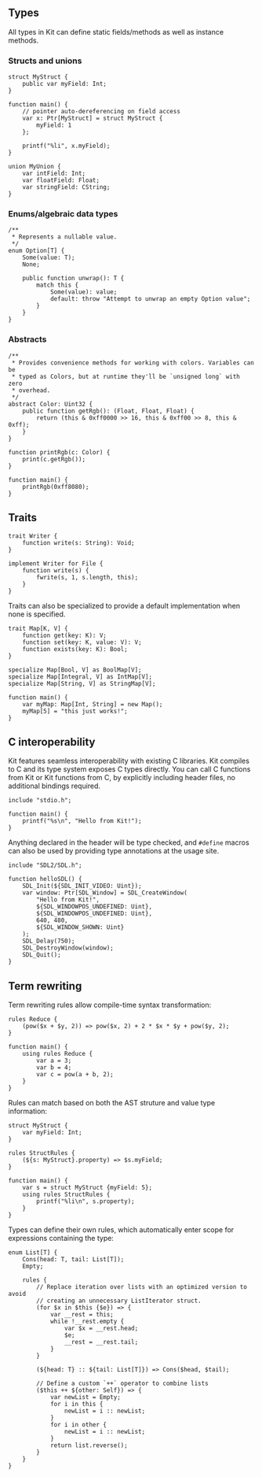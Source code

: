 Types
-----

All types in Kit can define static fields/methods as well as instance methods.

### Structs and unions

```kit
struct MyStruct {
    public var myField: Int;
}

function main() {
    // pointer auto-dereferencing on field access
    var x: Ptr[MyStruct] = struct MyStruct {
        myField: 1
    };

    printf("%li", x.myField);
}
```

```kit
union MyUnion {
    var intField: Int;
    var floatField: Float;
    var stringField: CString;
}
```

### Enums/algebraic data types

```kit
/**
 * Represents a nullable value.
 */
enum Option[T] {
    Some(value: T);
    None;

    public function unwrap(): T {
        match this {
            Some(value): value;
            default: throw "Attempt to unwrap an empty Option value";
        }
    }
}
```

### Abstracts

```kit
/**
 * Provides convenience methods for working with colors. Variables can be
 * typed as Colors, but at runtime they'll be `unsigned long` with zero
 * overhead.
 */
abstract Color: Uint32 {
    public function getRgb(): (Float, Float, Float) {
        return (this & 0xff0000 >> 16, this & 0xff00 >> 8, this & 0xff);
    }
}

function printRgb(c: Color) {
    print(c.getRgb());
}

function main() {
    printRgb(0xff8080);
}
```

Traits
------

```kit
trait Writer {
    function write(s: String): Void;
}

implement Writer for File {
    function write(s) {
        fwrite(s, 1, s.length, this);
    }
}
```

Traits can also be specialized to provide a default implementation when none is specified.

```kit
trait Map[K, V] {
    function get(key: K): V;
    function set(key: K, value: V): V;
    function exists(key: K): Bool;
}

specialize Map[Bool, V] as BoolMap[V];
specialize Map[Integral, V] as IntMap[V];
specialize Map[String, V] as StringMap[V];

function main() {
    var myMap: Map[Int, String] = new Map();
    myMap[5] = "this just works!";
}
```

C interoperability
------------------

Kit features seamless interoperability with existing C libraries. Kit compiles to C and its type system exposes C types directly. You can call C functions from Kit or Kit functions from C, by explicitly including header files, no additional bindings required.

```kit
include "stdio.h";

function main() {
    printf("%s\n", "Hello from Kit!");
}
```

Anything declared in the header will be type checked, and `#define` macros can also be used by providing type annotations at the usage site.

```kit
include "SDL2/SDL.h";

function helloSDL() {
    SDL_Init(${SDL_INIT_VIDEO: Uint});
    var window: Ptr[SDL_Window] = SDL_CreateWindow(
        "Hello from Kit!",
        ${SDL_WINDOWPOS_UNDEFINED: Uint},
        ${SDL_WINDOWPOS_UNDEFINED: Uint},
        640, 480,
        ${SDL_WINDOW_SHOWN: Uint}
    );
    SDL_Delay(750);
    SDL_DestroyWindow(window);
    SDL_Quit();
}
```

Term rewriting
--------------

Term rewriting rules allow compile-time syntax transformation:

```kit
rules Reduce {
    (pow($x + $y, 2)) => pow($x, 2) + 2 * $x * $y + pow($y, 2);
}

function main() {
    using rules Reduce {
        var a = 3;
        var b = 4;
        var c = pow(a + b, 2);
    }
}
```

Rules can match based on both the AST struture and value type information:

```kit
struct MyStruct {
    var myField: Int;
}

rules StructRules {
    (${s: MyStruct}.property) => $s.myField;
}

function main() {
    var s = struct MyStruct {myField: 5};
    using rules StructRules {
        printf("%li\n", s.property);
    }
}
```

Types can define their own rules, which automatically enter scope for expressions containing the type:

```kit
enum List[T] {
    Cons(head: T, tail: List[T]);
    Empty;

    rules {
        // Replace iteration over lists with an optimized version to avoid
        // creating an unnecessary ListIterator struct.
        (for $x in $this {$e}) => {
            var __rest = this;
            while !__rest.empty {
                var $x = __rest.head;
                $e;
                __rest = __rest.tail;
            }
        }

        (${head: T} :: ${tail: List[T]}) => Cons($head, $tail);

        // Define a custom `++` operator to combine lists
        ($this ++ ${other: Self}) => {
            var newList = Empty;
            for i in this {
                newList = i :: newList;
            }
            for i in other {
                newList = i :: newList;
            }
            return list.reverse();
        }
    }
}
```
